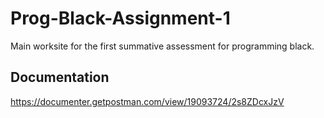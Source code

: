 # Prog-Black-Assignment-1
Main worksite for the first summative assessment for programming black.

## Documentation
https://documenter.getpostman.com/view/19093724/2s8ZDcxJzV

